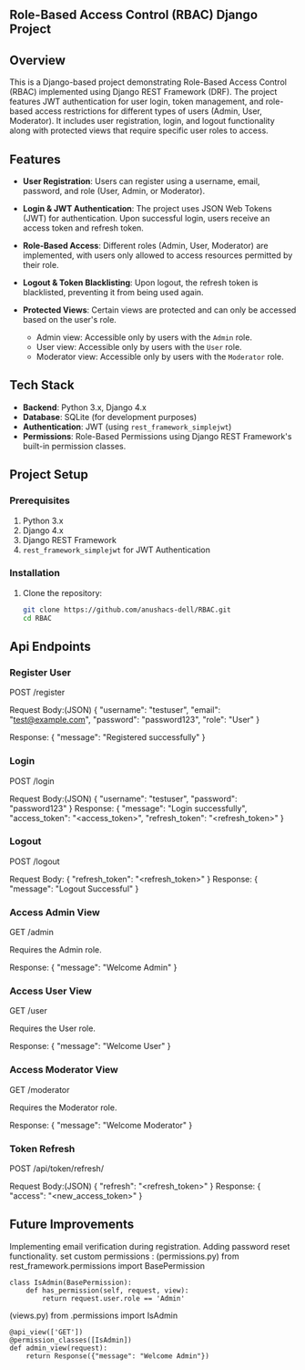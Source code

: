 ## Role-Based Access Control (RBAC) Django Project

## Overview

This is a Django-based project demonstrating Role-Based Access Control (RBAC) implemented using Django REST Framework (DRF). 
The project features JWT authentication for user login, token management, and role-based access restrictions for different types of users (Admin, User, Moderator).
It includes user registration, login, and logout functionality along with protected views that require specific user roles to access.

## Features

- **User Registration**: Users can register using a username, email, password, and role (User, Admin, or Moderator).
- **Login & JWT Authentication**: The project uses JSON Web Tokens (JWT) for authentication. Upon successful login, users receive an access token and refresh token.
- **Role-Based Access**: Different roles (Admin, User, Moderator) are implemented, with users only allowed to access resources permitted by their role.
- **Logout & Token Blacklisting**: Upon logout, the refresh token is blacklisted, preventing it from being used again.
- **Protected Views**: Certain views are protected and can only be accessed based on the user's role.
  
  - Admin view: Accessible only by users with the `Admin` role.
  - User view: Accessible only by users with the `User` role.
  - Moderator view: Accessible only by users with the `Moderator` role.

## Tech Stack

- **Backend**: Python 3.x, Django 4.x
- **Database**: SQLite (for development purposes)
- **Authentication**: JWT (using `rest_framework_simplejwt`)
- **Permissions**: Role-Based Permissions using Django REST Framework's built-in permission classes.

## Project Setup

### Prerequisites

1. Python 3.x
2. Django 4.x
3. Django REST Framework
4. `rest_framework_simplejwt` for JWT Authentication

### Installation

1. Clone the repository:

   ```bash
   git clone https://github.com/anushacs-dell/RBAC.git
   cd RBAC

## Api Endpoints

### Register User
   POST /register

Request Body:(JSON)
{
    "username": "testuser",
    "email": "test@example.com",
    "password": "password123",
    "role": "User"
}

Response:
{
    "message": "Registered successfully"
}

### Login
POST /login

Request Body:(JSON)
{
    "username": "testuser",
    "password": "password123"
}
Response:
{
    "message": "Login successfully",
    "access_token": "<access_token>",
    "refresh_token": "<refresh_token>"
}
### Logout
POST /logout

Request Body:
{
    "refresh_token": "<refresh_token>"
}
Response:
{
    "message": "Logout Successful"
}
### Access Admin View
GET /admin

Requires the Admin role.

Response:
{
    "message": "Welcome Admin"
}
### Access User View
GET /user

Requires the User role.

Response:
{
    "message": "Welcome User"
}
### Access Moderator View
GET /moderator

Requires the Moderator role.

Response:
{
    "message": "Welcome Moderator"
}
### Token Refresh
POST /api/token/refresh/

Request Body:(JSON)
{
    "refresh": "<refresh_token>"
}
Response:
{
    "access": "<new_access_token>"
}

## Future Improvements
Implementing email verification during registration.
Adding password reset functionality.
set custom permissions : (permissions.py)
    from rest_framework.permissions import BasePermission
    
    class IsAdmin(BasePermission):
        def has_permission(self, request, view):
            return request.user.role == 'Admin'
(views.py)
    from .permissions import IsAdmin

    @api_view(['GET'])
    @permission_classes([IsAdmin])
    def admin_view(request):
        return Response({"message": "Welcome Admin"})
